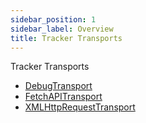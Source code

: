 ```yaml
---
sidebar_position: 1
sidebar_label: Overview
title: Tracker Transports
---
```


Tracker Transports

- [DebugTransport](/tracking/api-reference/transports/DebugTransport.md)
- [FetchAPITransport](/tracking/api-reference/transports/FetchAPITransport.md)
- [XMLHttpRequestTransport](/tracking/api-reference/transports/XMLHttpRequestTransport.md)
